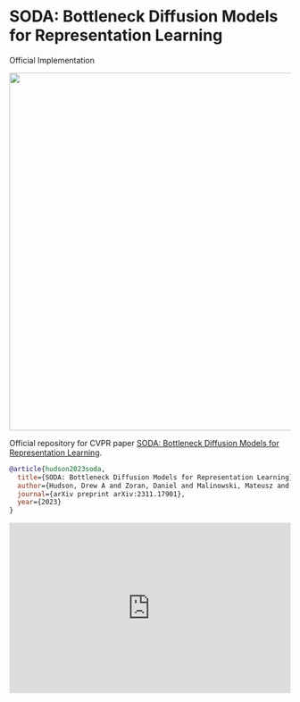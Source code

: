# SODA: Bottleneck Diffusion Models for Representation Learning
Official Implementation 
<p align="center">
  <img src="overview.png" width="640">
</p>

Official repository for CVPR paper [SODA: Bottleneck Diffusion Models for Representation Learning](https://arxiv.org/abs/2311.17901).

```bibtex
@article{hudson2023soda,
  title={SODA: Bottleneck Diffusion Models for Representation Learning},
  author={Hudson, Drew A and Zoran, Daniel and Malinowski, Mateusz and Lampinen, Andrew K and Jaegle, Andrew and McClelland, James L and Matthey, Loic and Hill, Felix and Lerchner, Alexander},
  journal={arXiv preprint arXiv:2311.17901},
  year={2023}
}
```

<iframe src="https://docs.google.com/presentation/d/e/2PACX-1vT-mYtCGFleDmCbjhz1bPwADtJ9D2jY7r6ZaHxFFyjrzxVapnGT_H9MLITpKP_2ZBveS5lESME8wuLr/embed?start=true&amp;loop=true&amp;delayms=3000" frameborder="0" allowfullscreen="true" mozallowfullscreen="true" webkitallowfullscreen="true" width="100%" style="aspect-ratio: 1.65 / 1;"></iframe>
